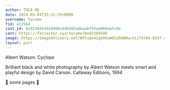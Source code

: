 ```yaml
---
author: TOCA ME
date: 2024-05-04T15:21:35+0000
username: tocame
fid: 412564
cast_id: 0x0238454020d08c84b502a8baabf93ae860aa5c8e
cast: https://farcaster.xyz/tocame/0x02384540
image: https://imagedelivery.net/BXluQx4ige9GuW0Ia56BHw/e11fd784-893f-4176-0b29-11823242d100/original
layout: post
---
```


Albert Watson: Cyclops

Brilliant black and white photography by Albert Watson meets smart and playful design by David Carson. Callaway Editions, 1994

🔽 some pages 🔽

<img src='https://imagedelivery.net/BXluQx4ige9GuW0Ia56BHw/e11fd784-893f-4176-0b29-11823242d100/original' alt='' referrerpolicy='no-referrer'/>
